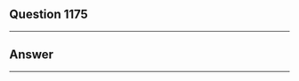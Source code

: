 Question 1175
------------------------

------------------------
Answer
------------------------

------------------------